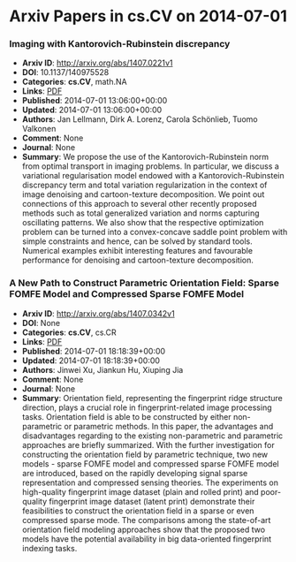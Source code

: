 # Arxiv Papers in cs.CV on 2014-07-01
### Imaging with Kantorovich-Rubinstein discrepancy
- **Arxiv ID**: http://arxiv.org/abs/1407.0221v1
- **DOI**: 10.1137/140975528
- **Categories**: **cs.CV**, math.NA
- **Links**: [PDF](http://arxiv.org/pdf/1407.0221v1)
- **Published**: 2014-07-01 13:06:00+00:00
- **Updated**: 2014-07-01 13:06:00+00:00
- **Authors**: Jan Lellmann, Dirk A. Lorenz, Carola Schönlieb, Tuomo Valkonen
- **Comment**: None
- **Journal**: None
- **Summary**: We propose the use of the Kantorovich-Rubinstein norm from optimal transport in imaging problems. In particular, we discuss a variational regularisation model endowed with a Kantorovich-Rubinstein discrepancy term and total variation regularization in the context of image denoising and cartoon-texture decomposition. We point out connections of this approach to several other recently proposed methods such as total generalized variation and norms capturing oscillating patterns. We also show that the respective optimization problem can be turned into a convex-concave saddle point problem with simple constraints and hence, can be solved by standard tools. Numerical examples exhibit interesting features and favourable performance for denoising and cartoon-texture decomposition.



### A New Path to Construct Parametric Orientation Field: Sparse FOMFE Model and Compressed Sparse FOMFE Model
- **Arxiv ID**: http://arxiv.org/abs/1407.0342v1
- **DOI**: None
- **Categories**: **cs.CV**, cs.CR
- **Links**: [PDF](http://arxiv.org/pdf/1407.0342v1)
- **Published**: 2014-07-01 18:18:39+00:00
- **Updated**: 2014-07-01 18:18:39+00:00
- **Authors**: Jinwei Xu, Jiankun Hu, Xiuping Jia
- **Comment**: None
- **Journal**: None
- **Summary**: Orientation field, representing the fingerprint ridge structure direction, plays a crucial role in fingerprint-related image processing tasks. Orientation field is able to be constructed by either non-parametric or parametric methods. In this paper, the advantages and disadvantages regarding to the existing non-parametric and parametric approaches are briefly summarized. With the further investigation for constructing the orientation field by parametric technique, two new models - sparse FOMFE model and compressed sparse FOMFE model are introduced, based on the rapidly developing signal sparse representation and compressed sensing theories. The experiments on high-quality fingerprint image dataset (plain and rolled print) and poor-quality fingerprint image dataset (latent print) demonstrate their feasibilities to construct the orientation field in a sparse or even compressed sparse mode. The comparisons among the state-of-art orientation field modeling approaches show that the proposed two models have the potential availability in big data-oriented fingerprint indexing tasks.



